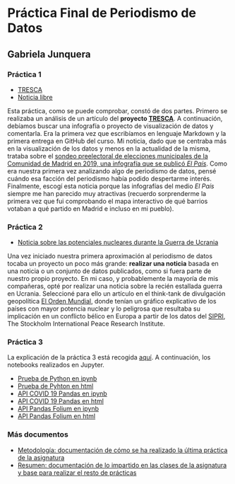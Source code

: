 # Práctica Final de Periodismo de Datos 
## Gabriela Junquera
### Práctica 1
- [TRESCA](practica-1-tresca.md)
- [Noticia libre](practica-1-libre.md)

Esta práctica, como se puede comprobar, constó de dos partes. Primero se realizaba un análisis de un artículo del **proyecto [TRESCA](https://trescaproject.eu)**. A continuación, debíamos buscar una infografía o proyecto de visualización de datos y comentarla. Era la primera vez que escribíamos en lenguaje Markdown y la primera entrega en GitHub del curso. Mi noticia, dado que se centraba más en la visualización de los datos y menos en la actualidad de la misma, trataba sobre el [sondeo preelectoral de elecciones municipales de la Comunidad de Madrid en 2019, una infografía que se publicó *El País*](https://elpais.com/politica/2019/05/19/actualidad/1558286092_743317.html#?rel=mas). Como era nuestra primera vez analizando algo de periodismo de datos, pensé cuándo esa facción del periodismo había podido despertarme interés. Finalmente, escogí esta noticia porque las infografías del medio *El País* siempre me han parecido muy atractivas (recuerdo sorprenderme la primera vez que fui comprobando el mapa interactivo de qué barrios votaban a qué partido en Madrid e incluso en mi pueblo).

### Práctica 2
- [Noticia sobre las potenciales nucleares durante la Guerra de Ucrania](practica-2.md)

Una vez iniciado nuestra primera aproximación al periodismo de datos tocaba un proyecto un poco más grande: **realizar una noticia** basada en una noticia o un conjunto de datos publicados, como si fuera parte de nuestro propio proyecto. En mi caso, y probablemente la mayoría de mis compañeras, opté por realizar una noticia sobre la recién estallada guerra en Ucrania. Seleccioné para ello un artículo en el think-tank de divulgación geopolítica [El Orden Mundial](https://elordenmundial.com/mapas-y-graficos/armas-nucleares-mundo/), donde tenían un gráfico explicativo de los países con mayor potencia nuclear y lo peligrosa que resultaba su implicación en un conflicto bélico en Europa a partir de los datos del [SIPRI](https://sipri.org/media/press-release/2021/global-nuclear-arsenals-grow-states-continue-modernize-new-sipri-yearbook-out-now), The Stockholm International Peace Research Institute. 

### Práctica 3
La explicación de la práctica 3 está recogida [aquí](practica-3.md).
A continuación, los notebooks realizados en Jupyter.

- [Prueba de Python en ipynb](prueba-python.ipynb)
- [Prueba de Pyhton en html](prueba-python.html)
- [API COVID 19 Pandas en ipynb](python-api-covid19-pandas.ipynb)
- [API COVID 19 Pandas en html](python-api-covid19-pandas.html)
- [API Pandas Folium en ipynb](api-pandas-folium.ipynb)
- [API Pandas Folium en html](api-pandas-folium.html)


### Más documentos
- [Metodología: documentación de cómo se ha realizado la última práctica de la asignatura](metodologias.md)
- [Resumen: documentación de lo impartido en las clases de la asignatura y base para realizar el resto de prácticas](resumen.md)
